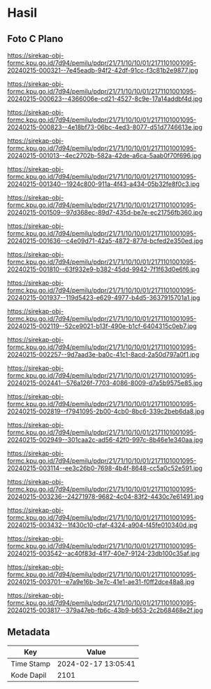 # Hasil

## Foto C Plano

https://sirekap-obj-formc.kpu.go.id/7d94/pemilu/pdpr/21/71/10/10/01/2171101001095-20240215-000321--7e45eadb-94f2-42df-91cc-f3c81b2e9877.jpg

https://sirekap-obj-formc.kpu.go.id/7d94/pemilu/pdpr/21/71/10/10/01/2171101001095-20240215-000623--4366006e-cd21-4527-8c9e-17a14addbf4d.jpg

https://sirekap-obj-formc.kpu.go.id/7d94/pemilu/pdpr/21/71/10/10/01/2171101001095-20240215-000823--4e18bf73-06bc-4ed3-8077-d51d7746613e.jpg

https://sirekap-obj-formc.kpu.go.id/7d94/pemilu/pdpr/21/71/10/10/01/2171101001095-20240215-001013--4ec2702b-582a-42de-a6ca-5aab0f70f696.jpg

https://sirekap-obj-formc.kpu.go.id/7d94/pemilu/pdpr/21/71/10/10/01/2171101001095-20240215-001340--1924c800-911a-4f43-a434-05b32fe8f0c3.jpg

https://sirekap-obj-formc.kpu.go.id/7d94/pemilu/pdpr/21/71/10/10/01/2171101001095-20240215-001509--97d368ec-89d7-435d-be7e-ec21756fb360.jpg

https://sirekap-obj-formc.kpu.go.id/7d94/pemilu/pdpr/21/71/10/10/01/2171101001095-20240215-001636--c4e09d71-42a5-4872-877d-bcfed2e350ed.jpg

https://sirekap-obj-formc.kpu.go.id/7d94/pemilu/pdpr/21/71/10/10/01/2171101001095-20240215-001810--63f932e9-b382-45dd-9942-7f1f63d0e6f6.jpg

https://sirekap-obj-formc.kpu.go.id/7d94/pemilu/pdpr/21/71/10/10/01/2171101001095-20240215-001937--119d5423-e629-4977-b4d5-3637915701a1.jpg

https://sirekap-obj-formc.kpu.go.id/7d94/pemilu/pdpr/21/71/10/10/01/2171101001095-20240215-002119--52ce9021-b13f-490e-b1cf-6404315c0eb7.jpg

https://sirekap-obj-formc.kpu.go.id/7d94/pemilu/pdpr/21/71/10/10/01/2171101001095-20240215-002257--9d7aad3e-ba0c-41c1-8acd-2a50d797a0f1.jpg

https://sirekap-obj-formc.kpu.go.id/7d94/pemilu/pdpr/21/71/10/10/01/2171101001095-20240215-002441--576a126f-7703-4086-8009-d7a5b9575e85.jpg

https://sirekap-obj-formc.kpu.go.id/7d94/pemilu/pdpr/21/71/10/10/01/2171101001095-20240215-002819--f7941095-2b00-4cb0-8bc6-339c2beb6da8.jpg

https://sirekap-obj-formc.kpu.go.id/7d94/pemilu/pdpr/21/71/10/10/01/2171101001095-20240215-002949--301caa2c-ad56-42f0-997c-8b46e1e340aa.jpg

https://sirekap-obj-formc.kpu.go.id/7d94/pemilu/pdpr/21/71/10/10/01/2171101001095-20240215-003114--ee3c26b0-7698-4b4f-8648-cc5a0c52e591.jpg

https://sirekap-obj-formc.kpu.go.id/7d94/pemilu/pdpr/21/71/10/10/01/2171101001095-20240215-003236--24271978-9682-4c04-83f2-4430c7e61491.jpg

https://sirekap-obj-formc.kpu.go.id/7d94/pemilu/pdpr/21/71/10/10/01/2171101001095-20240215-003432--1f430c10-cfaf-4324-a904-f45fe010340d.jpg

https://sirekap-obj-formc.kpu.go.id/7d94/pemilu/pdpr/21/71/10/10/01/2171101001095-20240215-003542--ac40f83d-41f7-40e7-9124-23db100c35af.jpg

https://sirekap-obj-formc.kpu.go.id/7d94/pemilu/pdpr/21/71/10/10/01/2171101001095-20240215-003701--e7a9e16b-3e7c-41e1-ae31-f0ff2dce48a8.jpg

https://sirekap-obj-formc.kpu.go.id/7d94/pemilu/pdpr/21/71/10/10/01/2171101001095-20240215-003817--379a47eb-fb6c-43b9-b653-2c2b68468e2f.jpg


## Metadata

| Key        | Value               |
| ---------- | ------------------- |
| Time Stamp | 2024-02-17 13:05:41 |
| Kode Dapil | 2101                |



